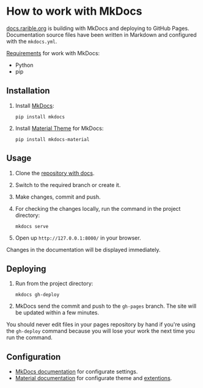 # How to work with MkDocs

[docs.rarible.org](docs.rarible.org) is building with MkDocs and deploying to GitHub Pages. Documentation source files have been written in Markdown and configured with the `mkdocs.yml`.

[Requirements](https://www.mkdocs.org/user-guide/installation/#requirements) for work with MkDocs:

- Python
- pip

## Installation

1. Install [MkDocs](https://www.mkdocs.org/user-guide/installation/#installing-mkdocs):

    ```shell
    pip install mkdocs
    ```

2. Install [Material Theme](https://squidfunk.github.io/mkdocs-material/getting-started/#installation) for MkDocs:

    ```shell
    pip install mkdocs-material
    ```

## Usage

1. Clone the [repository with docs](https://github.com/rarible/protocol).
2. Switch to the required branch or create it.
3. Make changes, commit and push.
4. For checking the changes locally, run the command in the project directory:

    ```shell
    mkdocs serve
    ```

5. Open up `http://127.0.0.1:8000/` in your browser.

Changes in the documentation will be displayed immediately.

## Deploying

1. Run from the project directory:

    ```shell
    mkdocs gh-deploy
    ```

2. MkDocs send the commit and push to the `gh-pages` branch. The site will be updated within a few minutes.

You should never edit files in your pages repository by hand if you're using the `gh-deploy` command because you will lose your work the next time you run the command.

## Configuration

- [MkDocs documentation](https://www.mkdocs.org/user-guide/configuration/) for configurate settings.
- [Material documentation](https://squidfunk.github.io/mkdocs-material/setup/changing-the-colors/) for configurate theme and [extentions](https://squidfunk.github.io/mkdocs-material/setup/extensions/python-markdown/).
